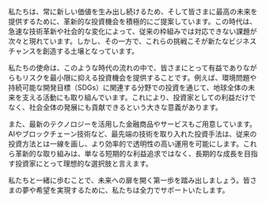 私たちは、常に新しい価値を生み出し続けるため、そして皆さまに最高の未来を提供するために、革新的な投資機会を積極的にご提案しています。この時代は、急速な技術革新や社会的な変化によって、従来の枠組みでは対応できない課題が次々と現れています。しかし、その一方で、これらの挑戦こそが新たなビジネスチャンスを創造する土壌となっています。

私たちの使命は、このような時代の流れの中で、皆さまにとって有益でありながらもリスクを最小限に抑える投資機会を提供することです。例えば、環境問題や持続可能な開発目標（SDGs）に関連する分野での投資を通じて、地球全体の未来を支える活動にも取り組んでいます。これにより、投資家としての利益だけでなく、社会全体の発展にも貢献できるという大きな意義があります。

また、最新のテクノロジーを活用した金融商品やサービスもご用意しています。AIやブロックチェーン技術など、最先端の技術を取り入れた投資手法は、従来の投資方法とは一線を画し、より効率的で透明性の高い運用を可能にします。これら革新的な取り組みは、単なる短期的な利益追求ではなく、長期的な成長を目指す投資家にとって理想的な選択肢と言えます。

私たちと一緒に歩むことで、未来への扉を開く第一歩を踏み出しましょう。皆さまの夢や希望を実現するために、私たちは全力でサポートいたします。